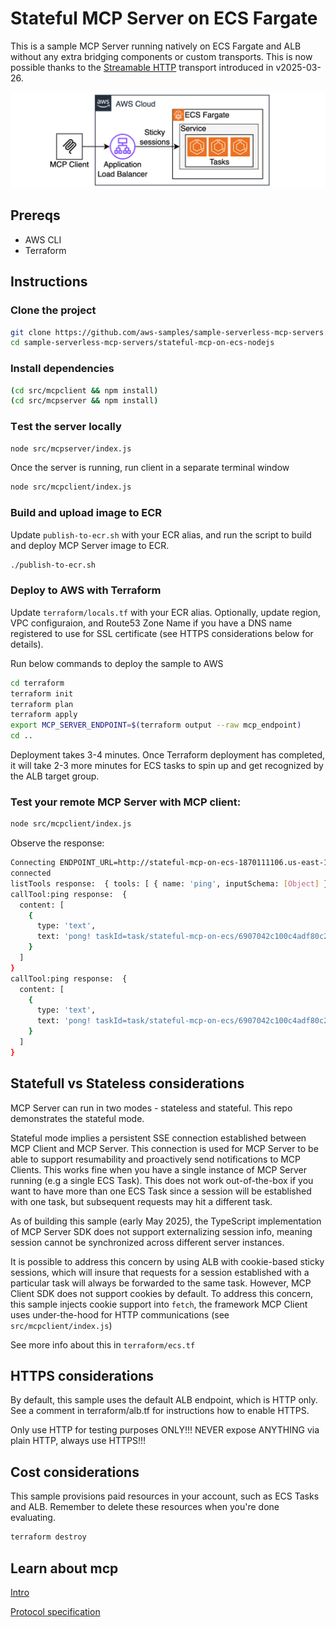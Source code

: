 # Stateful MCP Server on ECS Fargate

This is a sample MCP Server running natively on ECS Fargate and ALB without any extra bridging components or custom transports. This is now possible thanks to the [Streamable HTTP](https://modelcontextprotocol.io/specification/2025-03-26/basic/transports#streamable-http) transport introduced in v2025-03-26. 

![](architecture.png)

## Prereqs

* AWS CLI
* Terraform 

## Instructions

### Clone the project

```bash
git clone https://github.com/aws-samples/sample-serverless-mcp-servers.git
cd sample-serverless-mcp-servers/stateful-mcp-on-ecs-nodejs
```

### Install dependencies

```bash
(cd src/mcpclient && npm install)
(cd src/mcpserver && npm install)
```

### Тest the server locally

```bash
node src/mcpserver/index.js
```

Once the server is running, run client in a separate terminal window

```bash
node src/mcpclient/index.js
```

### Build and upload image to ECR

Update `publish-to-ecr.sh` with your ECR alias, and run the script to build and deploy MCP Server image to ECR. 

```bash
./publish-to-ecr.sh
```

### Deploy to AWS with Terraform

Update `terraform/locals.tf` with your ECR alias. Optionally, update region, VPC configuraion, and Route53 Zone Name if you have a DNS name registered to use for SSL certificate (see HTTPS considerations below for details). 

Run below commands to deploy the sample to AWS

```bash
cd terraform
terraform init
terraform plan
terraform apply
export MCP_SERVER_ENDPOINT=$(terraform output --raw mcp_endpoint) 
cd ..
```

Deployment takes 3-4 minutes. Once Terraform deployment has completed, it will take 2-3 more minutes for ECS tasks to spin up and get recognized by the ALB target group.

### Test your remote MCP Server with MCP client:
```bash
node src/mcpclient/index.js
```

Observe the response:
```bash
Connecting ENDPOINT_URL=http://stateful-mcp-on-ecs-1870111106.us-east-1.elb.amazonaws.com/mcp
connected
listTools response:  { tools: [ { name: 'ping', inputSchema: [Object] } ] }
callTool:ping response:  {
  content: [
    {
      type: 'text',
      text: 'pong! taskId=task/stateful-mcp-on-ecs/6907042c100c4adf80c2d0957c38706f v=0.0.10 d=101'
    }
  ]
}
callTool:ping response:  {
  content: [
    {
      type: 'text',
      text: 'pong! taskId=task/stateful-mcp-on-ecs/6907042c100c4adf80c2d0957c38706f v=0.0.10 d=50'
    }
  ]
}
```

## Statefull vs Stateless considerations
MCP Server can run in two modes - stateless and stateful. This repo demonstrates the stateful mode.

Stateful mode implies a persistent SSE connection established between MCP Client and MCP Server. This connection is used for MCP Server to be able to support resumability and proactively send notifications to MCP Clients. This works fine when you have a single instance of MCP Server running (e.g a single ECS Task). This does not work out-of-the-box if you want to have more than one ECS Task since a session will be established with one task, but subsequent requests may hit a different task. 

As of building this sample (early May 2025), the TypeScript implementation of MCP Server SDK does not support externalizing session info, meaning session cannot be synchronized across different server instances. 

It is possible to address this concern by using ALB with cookie-based sticky sessions, which will insure that requests for a session established with a particular task will always be forwarded to the same task. However, MCP Client SDK does not support cookies by default. To address this concern, this sample injects cookie support into `fetch`, the framework MCP Client uses under-the-hood for HTTP communications (see `src/mcpclient/index.js`)

See more info about this in `terraform/ecs.tf`

## HTTPS considerations

By default, this sample uses the default ALB endpoint, which is HTTP only. See a comment in terraform/alb.tf for instructions how to enable HTTPS. 

Only use HTTP for testing purposes ONLY!!! NEVER expose ANYTHING via plain HTTP, always use HTTPS!!!

## Cost considerations

This sample provisions paid resources in your account, such as ECS Tasks and ALB. Remember to delete these resources when you're done evaluating.

```bash
terraform destroy
```

## Learn about mcp
[Intro](https://modelcontextprotocol.io/introduction)

[Protocol specification](https://modelcontextprotocol.io/specification/2025-03-26)
